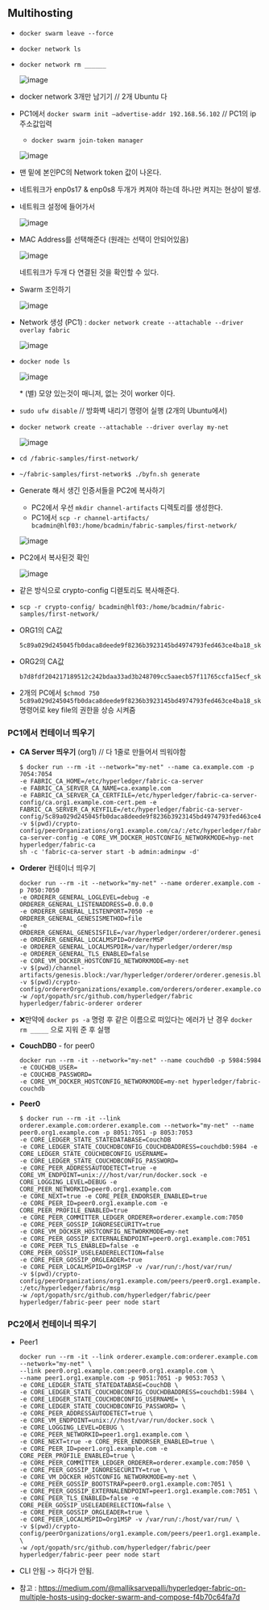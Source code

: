 ## Multihosting

- `docker swarm leave --force`

- `docker network ls`

- `docker network rm ______`

  ![image](https://user-images.githubusercontent.com/43080040/65396917-83810c80-dde6-11e9-9cb1-4191bcf5c44b.png)

- docker network 3개만 남기기  // 2개 Ubuntu 다

- PC1에서 `docker swarm init –advertise-addr 192.168.56.102` // PC1의 ip주소값입력

  - `docker swarm join-token manager`

  ![image](https://user-images.githubusercontent.com/43080040/65397137-7bc26780-dde8-11e9-9967-ce8591882e6a.png)

- 맨 밑에 본인PC의 Network token 값이 나온다.

- 네트워크가 enp0s17 & enp0s8 두개가 켜져야 하는데 하나만 켜지는 현상이 발생.

- 네트워크 설정에 들어가서 

  ![image](https://user-images.githubusercontent.com/43080040/65397293-e0ca8d00-dde9-11e9-9ff8-4eb8b769ea71.png)

- MAC Address를 선택해준다 (원래는 선택이 안되어있음)

  ![image](https://user-images.githubusercontent.com/43080040/65397290-d14b4400-dde9-11e9-94e5-f6f2fa3f9ff1.png)

  네트워크가 두개 다 연결된 것을 확인할 수 있다.

- Swarm 조인하기

  ![image](https://user-images.githubusercontent.com/43080040/65397352-4f0f4f80-ddea-11e9-8534-71afee540a64.png)

- Network 생성 (PC1) : `docker network create --attachable --driver overlay fabric`

  ![image](https://user-images.githubusercontent.com/43080040/65397608-7830df80-ddec-11e9-8d4a-7c2db8b24db7.png)

- `docker node ls`

  ![image](https://user-images.githubusercontent.com/43080040/65398419-183d3780-ddf2-11e9-9056-e7a82ae7c687.png)

  \* (별) 모양 있는것이 매니저, 없는 것이 worker 이다.

- `sudo ufw disable`  // 방화벽 내리기 명령어 실행 (2개의 Ubuntu에서)

- `docker network create --attachable --driver overlay my-net`

  ![image](https://user-images.githubusercontent.com/43080040/65398844-73702980-ddf4-11e9-9ad1-525fd49b727b.png)

- `cd /fabric-samples/first-network/`

- `~/fabric-samples/first-network$ ./byfn.sh generate`

- Generate 해서 생긴 인증서들을 PC2에 복사하기

  - PC2에서 우선 `mkdir channel-artifacts` 디렉토리를 생성한다.
  - PC1에서 `scp -r channel-artifacts/ bcadmin@hlf03:/home/bcadmin/fabric-samples/first-network/`

  ![image](https://user-images.githubusercontent.com/43080040/65399060-9e0eb200-ddf5-11e9-862e-90dbdfce737e.png)

- PC2에서 복사된것 확인

  ![image](https://user-images.githubusercontent.com/43080040/65399150-09f11a80-ddf6-11e9-8217-fa821832186f.png)

- 같은 방식으로 crypto-config 디렏토리도 복사해준다.

- `scp -r crypto-config/ bcadmin@hlf03:/home/bcadmin/fabric-samples/first-network/`

- ORG1의 CA값

  ```
  5c89a029d245045fb0daca8deede9f8236b3923145bd4974793fed463ce4ba18_sk
  ```

- ORG2의 CA값

  ```
  b7d8fdf204217189512c242bdaa33ad3b248709cc5aaecb57f11765ccfa15ecf_sk
  ```

- 2개의 PC에서  `$chmod 750 5c89a029d245045fb0daca8deede9f8236b3923145bd4974793fed463ce4ba18_sk ` 명령어로 key file의 권한을 상승 시켜줌

### PC1에서 컨테이너 띄우기

- **CA Server 띄우기** (org1) // 다 1줄로 만들어서 띄워야함

  ```
  $ docker run --rm -it --network="my-net" --name ca.example.com -p 7054:7054
  -e FABRIC_CA_HOME=/etc/hyperledger/fabric-ca-server
  -e FABRIC_CA_SERVER_CA_NAME=ca.example.com
  -e FABRIC_CA_SERVER_CA_CERTFILE=/etc/hyperledger/fabric-ca-server-config/ca.org1.example.com-cert.pem -e FABRIC_CA_SERVER_CA_KEYFILE=/etc/hyperledger/fabric-ca-server-config/5c89a029d245045fb0daca8deede9f8236b3923145bd4974793fed463ce4ba18_sk
  -v $(pwd)/crypto-config/peerOrganizations/org1.example.com/ca/:/etc/hyperledger/fabric-ca-server-config -e CORE_VM_DOCKER_HOSTCONFIG_NETWORKMODE=hyp-net hyperledger/fabric-ca
  sh -c 'fabric-ca-server start -b admin:adminpw -d'
  ```

- **Orderer** 컨테이너 띄우기

  ```
  docker run --rm -it --network="my-net" --name orderer.example.com -p 7050:7050
  -e ORDERER_GENERAL_LOGLEVEL=debug -e ORDERER_GENERAL_LISTENADDRESS=0.0.0.0
  -e ORDERER_GENERAL_LISTENPORT=7050 -e ORDERER_GENERAL_GENESISMETHOD=file
  -e ORDERER_GENERAL_GENESISFILE=/var/hyperledger/orderer/orderer.genesis.block
  -e ORDERER_GENERAL_LOCALMSPID=OrdererMSP
  -e ORDERER_GENERAL_LOCALMSPDIR=/var/hyperledger/orderer/msp
  -e ORDERER_GENERAL_TLS_ENABLED=false
  -e CORE_VM_DOCKER_HOSTCONFIG_NETWORKMODE=my-net
  -v $(pwd)/channel-artifacts/genesis.block:/var/hyperledger/orderer/orderer.genesis.block
  -v $(pwd)/crypto-config/ordererOrganizations/example.com/orderers/orderer.example.com/msp:/var/hyperledger/orderer/msp -w /opt/gopath/src/github.com/hyperledger/fabric hyperledger/fabric-orderer orderer
  ```

- ❌만약에 `docker ps -a` 명령 후 같은 이름으로 떠있다는 에러가 난 경우 `docker rm _____` 으로 지워 준 후 실행

- **CouchDB0** - for peer0

  ```
  docker run --rm -it --network="my-net" --name couchdb0 -p 5984:5984
  -e COUCHDB_USER=
  -e COUCHDB_PASSWORD=
  -e CORE_VM_DOCKER_HOSTCONFIG_NETWORKMODE=my-net hyperledger/fabric-couchdb
  ```

- **Peer0** 

  ```
  $ docker run --rm -it --link orderer.example.com:orderer.example.com --network="my-net" --name peer0.org1.example.com -p 8051:7051 -p 8053:7053
  -e CORE_LEDGER_STATE_STATEDATABASE=CouchDB
  -e CORE_LEDGER_STATE_COUCHDBCONFIG_COUCHDBADDRESS=couchdb0:5984 -e CORE_LEDGER_STATE_COUCHDBCONFIG_USERNAME=
  -e CORE_LEDGER_STATE_COUCHDBCONFIG_PASSWORD=
  -e CORE_PEER_ADDRESSAUTODETECT=true -e CORE_VM_ENDPOINT=unix:///host/var/run/docker.sock -e CORE_LOGGING_LEVEL=DEBUG -e CORE_PEER_NETWORKID=peer0.org1.example.com
  -e CORE_NEXT=true -e CORE_PEER_ENDORSER_ENABLED=true
  -e CORE_PEER_ID=peer0.org1.example.com -e CORE_PEER_PROFILE_ENABLED=true
  -e CORE_PEER_COMMITTER_LEDGER_ORDERER=orderer.example.com:7050
  -e CORE_PEER_GOSSIP_IGNORESECURITY=true
  -e CORE_VM_DOCKER_HOSTCONFIG_NETWORKMODE=my-net
  -e CORE_PEER_GOSSIP_EXTERNALENDPOINT=peer0.org1.example.com:7051
  -e CORE_PEER_TLS_ENABLED=false -e CORE_PEER_GOSSIP_USELEADERELECTION=false
  -e CORE_PEER_GOSSIP_ORGLEADER=true
  -e CORE_PEER_LOCALMSPID=Org1MSP -v /var/run/:/host/var/run/
  -v $(pwd)/crypto-config/peerOrganizations/org1.example.com/peers/peer0.org1.example.com/msp :/etc/hyperledger/fabric/msp
  -w /opt/gopath/src/github.com/hyperledger/fabric/peer hyperledger/fabric-peer peer node start
  ```

### PC2에서 컨테이너 띄우기

- Peer1

  ```
  docker run --rm -it --link orderer.example.com:orderer.example.com --network="my-net" \
  --link peer0.org1.example.com:peer0.org1.example.com \
  --name peer1.org1.example.com -p 9051:7051 -p 9053:7053 \
  -e CORE_LEDGER_STATE_STATEDATABASE=CouchDB \
  -e CORE_LEDGER_STATE_COUCHDBCONFIG_COUCHDBADDRESS=couchdb1:5984 \
  -e CORE_LEDGER_STATE_COUCHDBCONFIG_USERNAME= \
  -e CORE_LEDGER_STATE_COUCHDBCONFIG_PASSWORD= \
  -e CORE_PEER_ADDRESSAUTODETECT=true \
  -e CORE_VM_ENDPOINT=unix:///host/var/run/docker.sock \
  -e CORE_LOGGING_LEVEL=DEBUG \
  -e CORE_PEER_NETWORKID=peer1.org1.example.com \
  -e CORE_NEXT=true -e CORE_PEER_ENDORSER_ENABLED=true \
  -e CORE_PEER_ID=peer1.org1.example.com -e CORE_PEER_PROFILE_ENABLED=true \
  -e CORE_PEER_COMMITTER_LEDGER_ORDERER=orderer.example.com:7050 \
  -e CORE_PEER_GOSSIP_IGNORESECURITY=true \
  -e CORE_VM_DOCKER_HOSTCONFIG_NETWORKMODE=my-net \
  -e CORE_PEER_GOSSIP_BOOTSTRAP=peer0.org1.example.com:7051 \
  -e CORE_PEER_GOSSIP_EXTERNALENDPOINT=peer1.org1.example.com:7051 \
  -e CORE_PEER_TLS_ENABLED=false -e CORE_PEER_GOSSIP_USELEADERELECTION=false \
  -e CORE_PEER_GOSSIP_ORGLEADER=true \
  -e CORE_PEER_LOCALMSPID=Org1MSP -v /var/run/:/host/var/run/ \
  -v $(pwd)/crypto-config/peerOrganizations/org1.example.com/peers/peer1.org1.example.com/msp:/etc/hyperledger/fabric/msp \
  -w /opt/gopath/src/github.com/hyperledger/fabric/peer hyperledger/fabric-peer peer node start
  ```

- CLI 안됨 -> 하다가 안됨.

- 참고 : https://medium.com/@malliksarvepalli/hyperledger-fabric-on-multiple-hosts-using-docker-swarm-and-compose-f4b70c64fa7d

